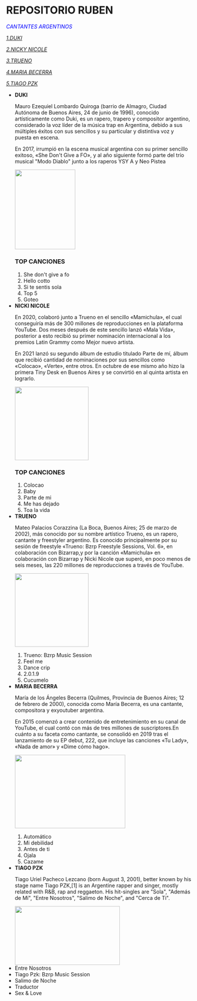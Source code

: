 <h1>REPOSITORIO RUBEN</h1>

<em style="color: blue; text-align:center; "> CANTANTES ARGENTINOS </em> 

<a href= "#DUKI"><i>1.DUKI</i></a>

<a href= "#NICKI"><i>2.NICKY NICOLE</i></a>

<a href= "#TRUENO"><i> 3.TRUENO</i></a>

<a href= "#MARIA"><i> 4.MARIA BECERRA</i></a>

<a href= "#TIAGO"><i> 5.TIAGO PZK</i></a>








 
<ul>
 <a name= "DUKI"/>
  <li> <b>DUKI</b> </li>
  <p>Mauro Ezequiel Lombardo Quiroga (barrio de Almagro, Ciudad Autónoma de Buenos Aires, 24 de junio de 1996), conocido artísticamente como Duki, es un rapero, trapero y compositor argentino, considerado la voz líder de la música trap en Argentina, debido a sus múltiples éxitos con sus sencillos y su particular y distintiva voz y puesta en escena.  </p>
  <p>En 2017, irrumpió en la escena musical argentina con su primer sencillo exitoso, «She Don't Give a FO», y al año siguiente formó parte del trío musical "Modo Diablo" junto a los raperos YSY A y Neo Pistea</p>
  <img src= https://upload.wikimedia.org/wikipedia/commons/9/98/Duko_concierto.jpg width ="164" height="217.5">
 <h3>TOP CANCIONES</h3>
 <ol> 
 <li> She don't give a fo </li>
 <li> Hello cotto </li>
 <li> Si te sentis sola</li>
 <li> Top 5 </li>
 <li> Goteo </li>
 </ol>
 
  
  <a name= "NICKI"/>
  <li> <b>NICKI NICOLE</b> </li>
  <p> En 2020, colaboró junto a Trueno en el sencillo «Mamichula», el cual conseguiría más de 300 millones de reproducciones en la plataforma YouTube. Dos meses después de este sencillo lanzó «Mala Vida», posterior a esto recibió su primer nominación internacional a los premios Latin Grammy como Mejor nuevo artista. </p>

<p> En 2021 lanzó su segundo álbum de estudio titulado Parte de mí, álbum que recibió cantidad de nominaciones por sus sencillos como «Colocao», «Verte», entre otros. En octubre de ese mismo año hizo la primera Tiny Desk en Buenos Aires y se convirtió en al quinta artista en lograrlo.</p> 
 <img src= https://static.wikia.nocookie.net/youtubepedia/images/b/bb/Nicki_nicole.jpg/revision/latest?cb=20220722001729&path-prefix=es width = "200" height= "200">
 
  <h3>TOP CANCIONES</h3>
 <ol> 
 <li> Colocao </li>
 <li> Baby </li>
 <li> Parte de mi</li>
 <li> Me has dejado </li>
 <li> Toa la vida </li>
 </ol>
  <a name= "TRUENO"/>
  <li> <b>TRUENO</b> </li>
  <p>Mateo Palacios Corazzina (La Boca, Buenos Aires; 25 de marzo de 2002), más conocido por su nombre artístico Trueno, es un rapero, cantante y freestyler argentino. Es conocido principalmente por su sesión de freestyle «Trueno: Bzrp Freestyle Sessions, Vol. 6», en colaboración con Bizarrap,y por la canción «Mamichula» en colaboración con Bizarrap y Nicki Nicole que superó, en poco menos de seis meses, las 220 millones de reproducciones a través de YouTube.</p>
  <img src= https://static.wikia.nocookie.net/rap/images/9/99/Truenito.jpg/revision/latest?cb=20200607163704&path-prefix=es width = "200" height= "200">
 
  <ol> 
 <li> Trueno: Bzrp Music Session </li>
 <li> Feel me </li>
 <li> Dance crip</li>
 <li> 2.0.1.9 </li>
 <li> Cucumelo </li>
 </ol>
 <a name= "MARIA"/>
  <li> <b>MARIA BECERRA</b> </li>
  <p>María de los Ángeles Becerra (Quilmes, Provincia de Buenos Aires; 12 de febrero de 2000), conocida como María Becerra, es una cantante, compositora y exyoutuber argentina.</p>
  <p> En 2015 comenzó a crear contenido de entretenimiento en su canal de YouTube, el cual contó con más de tres millones de suscriptores.En cuánto a su faceta como cantante, se consolidó en 2019 tras el lanzamiento de su EP debut, 222, que incluye las canciones «Tu Lady», «Nada de amor» y «Dime cómo hago». </p>
  <img src= https://e00-elmundo.uecdn.es/assets/multimedia/imagenes/2022/06/16/16553732344233.jpg width = "300" height= "200">
 
 <ol> 
 <li> Automático </li>
 <li>  Mi debilidad </li>
 <li> Antes de ti</li>
 <li> Ojala</li>
 <li> Cazame </li>
 </ol>
 <a name= "TIAGO"/>
 
  <li> <b>TIAGO PZK </b> </li>
  <p>Tiago Uriel Pacheco Lezcano (born August 3, 2001), better known by his stage name Tiago PZK,[1] is an Argentine rapper and singer, mostly related with R&B, rap and reggaeton. His hit-singles are "Sola", "Además de Mí", "Entre Nosotros", "Salimo de Noche", and "Cerca de Ti".</p>
  <img src= https://fotos.perfil.com/2022/02/23/trim/1140/641/tiago-pzk-confeso-que-se-opero-sus-cuerdas-vocales-1317255.jpg width = "285" height= "160.25"
       
  
   <ol> 
 <li> Entre Nosotros </li>
 <li> Tiago Pzk: Bzrp Music Session </li>
 <li> Salimo de Noche </li>
 <li> Traductor</li>
 <li> Sex & Love </li>
 </ol>
 
  
  
  
  </ul>
 


 

